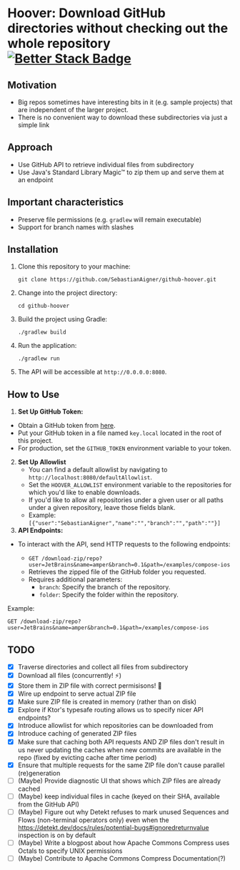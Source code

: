 # Hoover: Download GitHub directories without checking out the whole repository [![Better Stack Badge](https://uptime.betterstack.com/status-badges/v1/monitor/1psu1.svg)](https://uptime.betterstack.com/?utm_source=status_badge)

## Motivation
- Big repos sometimes have interesting bits in it (e.g. sample projects) that are independent of the larger project.
- There is no convenient way to download these subdirectories via just a simple link

## Approach

- Use GitHub API to retrieve individual files from subdirectory
- Use Java's Standard Library Magic™ to zip them up and serve them at an endpoint

## Important characteristics
- Preserve file permissions (e.g. `gradlew` will remain executable)
- Support for branch names with slashes

## Installation

1. Clone this repository to your machine:

   ```shell
   git clone https://github.com/SebastianAigner/github-hoover.git
   ```

2. Change into the project directory:

   ```shell
   cd github-hoover
   ```

3. Build the project using Gradle:

   ```shell
   ./gradlew build
   ```

4. Run the application:

   ```shell
   ./gradlew run
   ```

5. The API will be accessible at `http://0.0.0.0:8080`.

## How to Use

1. **Set Up GitHub Token:**
  - Obtain a GitHub token from [here](https://github.com/settings/tokens).
  - Put your GitHub token in a file named `key.local` located in the root of this project.
- For production, set the `GITHUB_TOKEN` environment variable to your token.

2. **Set Up Allowlist**
    - You can find a default allowlist by navigating to `http://localhost:8080/defaultAllowlist`.
    - Set the `HOOVER_ALLOWLIST` environment variable to the repositories for which you'd like to enable downloads.
    - If you'd like to allow all repositories under a given user or all paths under a given repository, leave those
      fields blank.
    - Example: `[{"user":"SebastianAigner","name":"","branch":"","path":""}]`
2. **API Endpoints:**
  - To interact with the API, send HTTP requests to the following endpoints:

      - `GET /download-zip/repo?user=JetBrains&name=amper&branch=0.1&path=/examples/compose-ios`
      - Retrieves the zipped file of the GitHub folder you requested.
      - Requires additional parameters:
        - `branch`: Specify the branch of the repository.
        - `folder`: Specify the folder within the repository.

   Example:
   ```http request
   GET /download-zip/repo?user=JetBrains&name=amper&branch=0.1&path=/examples/compose-ios
   ```

## TODO

- [x] Traverse directories and collect all files from subdirectory
- [x] Download all files (concurrently! ⚡️)
- [x] Store them in ZIP file with correct permisisons! 🎱
- [x] Wire up endpoint to serve actual ZIP file
- [x] Make sure ZIP file is created in memory (rather than on disk)
- [x] Explore if Ktor's typesafe routing allows us to specify nicer API endpoints?
- [x] Introduce allowlist for which repositories can be downloaded from
- [x] Introduce caching of generated ZIP files
- [x] Make sure that caching both API requests AND ZIP files don't result in us never updating the caches when new
  commits are available in the repo (fixed by evicting cache after time period)
- [x] Ensure that multiple requests for the same ZIP file don't cause parallel (re)generation
- [ ] (Maybe) Provide diagnostic UI that shows which ZIP files are already cached
- [ ] (Maybe) keep individual files in cache (keyed on their SHA, available from the GitHub API)
- [ ] (Maybe) Figure out why Detekt refuses to mark unused Sequences and Flows (non-terminal operators only) even when
  the https://detekt.dev/docs/rules/potential-bugs#ignoredreturnvalue inspection is on by default
- [ ] (Maybe) Write a blogpost about how Apache Commons Compress uses Octals to specify UNIX permissions
- [ ] (Maybe) Contribute to Apache Commons Compress Documentation(?)
